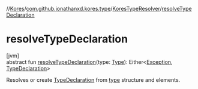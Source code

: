 //[Kores](../../../index.md)/[com.github.jonathanxd.kores.type](../index.md)/[KoresTypeResolver](index.md)/[resolveTypeDeclaration](resolve-type-declaration.md)

# resolveTypeDeclaration

[jvm]\
abstract fun [resolveTypeDeclaration](resolve-type-declaration.md)(type: [Type](https://docs.oracle.com/javase/8/docs/api/java/lang/reflect/Type.html)): Either<[Exception](https://kotlinlang.org/api/latest/jvm/stdlib/kotlin/-exception/index.html), [TypeDeclaration](../../com.github.jonathanxd.kores.base/-type-declaration/index.md)>

Resolves or create [TypeDeclaration](../../com.github.jonathanxd.kores.base/-type-declaration/index.md) from [type](resolve-type-declaration.md) structure and elements.
